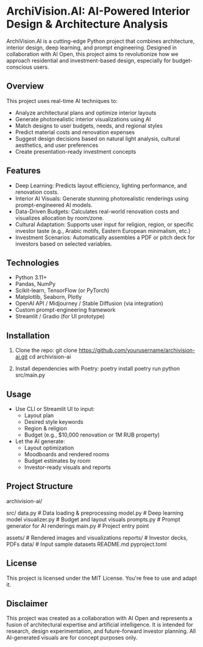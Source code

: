 # ArchiVision.AI: AI-Powered Interior Design & Architecture Analysis

ArchiVision.AI is a cutting-edge Python project that combines architecture, interior design, deep learning, and prompt engineering. Designed in collaboration with AI Open, this project aims to revolutionize how we approach residential and investment-based design, especially for budget-conscious users.

##  Overview

This project uses real-time AI techniques to:
- Analyze architectural plans and optimize interior layouts
- Generate photorealistic interior visualizations using AI
- Match designs to user budgets, needs, and regional styles
- Predict material costs and renovation expenses
- Suggest design decisions based on natural light analysis, cultural aesthetics, and user preferences
- Create presentation-ready investment concepts

## Features

-  Deep Learning: Predicts layout efficiency, lighting performance, and renovation costs.
-  Interior AI Visuals: Generate stunning photorealistic renderings using prompt-engineered AI models.
-  Data-Driven Budgets: Calculates real-world renovation costs and visualizes allocation by room/zone.
-  Cultural Adaptation: Supports user input for religion, region, or specific investor taste (e.g., Arabic motifs, Eastern European minimalism, etc.)
-  Investment Scenarios: Automatically assembles a PDF or pitch deck for investors based on selected variables.

## Technologies

- Python 3.11+
- Pandas, NumPy
- Scikit-learn, TensorFlow (or PyTorch)
- Matplotlib, Seaborn, Plotly
- OpenAI API / Midjourney / Stable Diffusion (via integration)
- Custom prompt-engineering framework
- Streamlit / Gradio (for UI prototype)

## Installation

1. Clone the repo:
git clone https://github.com/yourusername/archivision-ai.git
cd archivision-ai

2. Install dependencies with Poetry:
poetry install
poetry run python src/main.py

## Usage

- Use CLI or Streamlit UI to input:
  - Layout plan
  - Desired style keywords
  - Region & religion
  - Budget (e.g., $10,000 renovation or 1M RUB property)
- Let the AI generate:
  - Layout optimization
  - Moodboards and rendered rooms
  - Budget estimates by room
  - Investor-ready visuals and reports

## Project Structure
archivision-ai/

 src/
    data.py          # Data loading & preprocessing
    model.py         # Deep learning model
    visualizer.py    # Budget and layout visuals
    prompts.py       # Prompt generator for AI renderings
    main.py          # Project entry point

 assets/              # Rendered images and visualizations
 reports/             # Investor decks, PDFs
 data/                # Input sample datasets
 README.md
 pyproject.toml

## License

This project is licensed under the MIT License. You're free to use and adapt it.

## Disclaimer

This project was created as a collaboration with AI Open and represents a fusion of architectural expertise and artificial intelligence. It is intended for research, design experimentation, and future-forward investor planning. All AI-generated visuals are for concept purposes only.
